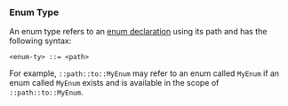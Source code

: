 ### Enum Type

An enum type refers to an [enum declaration](../items/enums.md) using its path and has the following syntax:

```bnf
<enum-ty> ::= <path>
```

For example, `::path::to::MyEnum` may refer to an enum called `MyEnum` if an enum called `MyEnum` exists and is available in the scope of `::path::to::MyEnum`.
